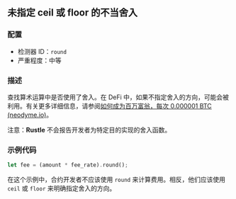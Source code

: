 
## 未指定 ceil 或 floor 的不当舍入

### 配置

* 检测器 ID：`round`
* 严重程度：中等

### 描述

查找算术运算中是否使用了舍入。在 DeFi 中，如果不指定舍入的方向，可能会被利用。有关更多详细信息，请参阅[如何成为百万富翁，每次 0.000001 BTC (neodyme.io)](https://blog.neodyme.io/posts/lending_disclosure/)。

注意：**Rustle** 不会报告开发者为特定目的实现的舍入函数。

### 示例代码

```rust
let fee = (amount * fee_rate).round();
```

在这个示例中，合约开发者不应该使用 `round` 来计算费用。相反，他们应该使用 `ceil` 或 `floor` 来明确指定舍入的方向。

